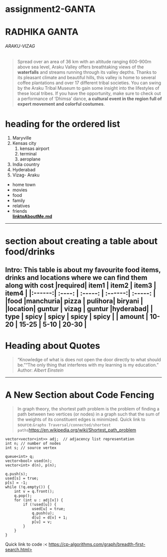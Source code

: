 # assignment2-GANTA
# RADHIKA GANTA
###### ARAKU-VIZAG
>Spread over an area of 36 km with an altitude ranging 600-900m above sea level, Araku Valley offers breathtaking views of the **waterfalls** and streams running through its valley depths. Thanks to its pleasant climate and beautiful hills, this valley is home to several coffee plantations and over 17 different tribal societies. You can swing by the Araku Tribal Museum to gain some insight into the lifestyles of these local tribes. If you have the opportunity, make sure to check out a performance of ‘Dhimsa’ dance, **a cultural event in the region full of expert movement and colorful costumes**.
# heading for the ordered list
1. Maryville
2. Kensas city
     1. kensas airport
     2. terminal
     3. aeroplane
3. India country
4. Hyderabad
5. Vizag- Araku
* home town
* movies
* food
* family
* relatives
* friends    
**[linktoAboutMe.md](AboutMe.md)**
---
# section about creating a table about food/drinks

Intro:
This table is about my favourite food items, drinks and locations where we can find them along with cost
|required|  item1  |  item2  |  item3  |  item4  |
|:------:|  :----: | :-----: | :------:| :-----: |
|food    |manchuria|  pizza  | pulihora| biryani |
|location| guntur  | vizag   | guntur  |hyderabad|
|  type  | spicy   | spicy   | spicy   | spicy   |
| amount | 10-20   | 15-25   |  5-10   | 20-30   |
---
# Heading about Quotes
>“Knowledge of what is does not open the door directly to what should be.”“The only thing that interferes with my learning is my education.”
>Author: *Albert Einstein*
***
# A New Section about Code Fencing
> In graph theory, the shortest path problem is the problem of finding a path between two vertices (or nodes) in a graph such that the sum of the weights of its constituent edges is minimized. Quick link to source.`Graphs Traversal/connected/shortest paths`<https://en.wikipedia.org/wiki/Shortest_path_problem>
```
vector<vector<int>> adj;  // adjacency list representation
int n; // number of nodes
int s; // source vertex

queue<int> q;
vector<bool> used(n);
vector<int> d(n), p(n);

q.push(s);
used[s] = true;
p[s] = -1;
while (!q.empty()) {
    int v = q.front();
    q.pop();
    for (int u : adj[v]) {
        if (!used[u]) {
            used[u] = true;
            q.push(u);
            d[u] = d[v] + 1;
            p[u] = v;
        }
    }
}
```
 Quick link to code :< https://cp-algorithms.com/graph/breadth-first-search.html>



